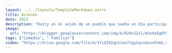```yaml
---
layout: ../../layouts/TemplateMarkdown.astro
title: Aviones
date: 2013
description: "Dusty es el avión de un pueblo que sueña un día participar en competencia de gran velocidad. Sin embargo, el pobre Dusty tiene las probabilidades en su contra: Él no está construido para correr y le teme mucho a las alturas. Para conseguir su sueño, Dusty acude con el aviador naval Skipper."
image:
  url: "https://blogger.googleusercontent.com/img/b/R29vZ2xl/AVvXsEgOYXxZioI6dDXZIgYDRgKkOPMnZeFgOLG0CVhAJzOqkU1lgPKXetlf7O6XbF0c6i-S3MNxl5EO7XPigre0tN4p5fNV7M10Yi8V9SqqLV-ypPLgYYXEi-ti6IDIvkCNsLbTEPYd3QNUaApC/s320/images.jpg"
tags: ["Comedia", " Familiar"]
video: "https://drive.google.com/file/d/1Yi4Z92qLhceu7JqySqcxGovxFUmU_dRk/preview"
---
```

